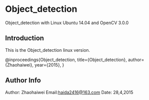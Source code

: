 Object_detection
==========
Object_detection with Linux Ubuntu 14.04 and OpenCV 3.0.0

## Introduction
This is the Object_detection linux version.

@inproceedings{Object_detection,
  title={Object_detection},
  author={Zhaohaiwei},
  year={2015},
}

## Author Info
Author: Zhaohaiwei
Email:haida2416@163.com
Date: 28,4,2015


